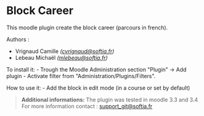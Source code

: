 
# Block Career

This moodle plugin create the block career (parcours in french).


Authors : 

 - Vrignaud Camille *(cvrignaud@softia.fr)*
 -  Lebeau Michaël *(mlebeau@softia.fr)*

To install it:
    - Trough the Moodle Administration section "Plugin" -> Add plugin
    - Activate filter from "Administration/Plugins/Filters".


How to use it:
    - Add the block in edit mode (in a course or set by default)
   
		 
> **Additional informations:** The plugin was tested in moodle 3.3 and 3.4
> For more information contact : support_git@softia.fr